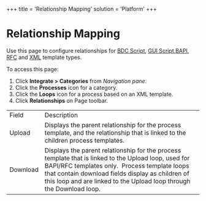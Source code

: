 +++
title = 'Relationship Mapping'
solution = 'Platform'
+++

# Relationship Mapping

<div class="use">

Use this page to configure relationships for [BDC
Script](../Use_Cases/ViewandConfigureRelationshipsBDC.htm), [GUI
Script,](../Use_Cases/VwConfigureRelshpsGUIe.htm)[BAPI](../Use_Cases/VwConfigureRlshipsProcBAPI.htm),
[RFC](../Use_Cases/VwConfigureRshpsProcRFC.htm) and
[XML](../Use_Cases/ConfigureRelaManuallyXML.htm) template types.

</div>

To access this page:

1.  Click <span style="font-weight: bold;">Integrate \>
    </span>**Categories** from *Navigation pane*.
2.  Click the **Processes** icon for a category.
3.  Click the **Loops** icon for a process based on an XML template.
4.  Click **Relationships** on Page
toolbar.

|          |                                                                                                                                                                                                                                                                                   |
| -------- | --------------------------------------------------------------------------------------------------------------------------------------------------------------------------------------------------------------------------------------------------------------------------------- |
| Field    | Description                                                                                                                                                                                                                                                                       |
| Upload   | Displays the parent relationship for the process template, and the relationship that is linked to the children process templates.                                                                                                                                                 |
| Download | Displays the parent relationship for the process template that is linked to the Upload loop, used for BAPI/RFC templates only.  Process template loops that contain download fields display as children of this loop and are linked to the Upload loop through the Download loop. |
